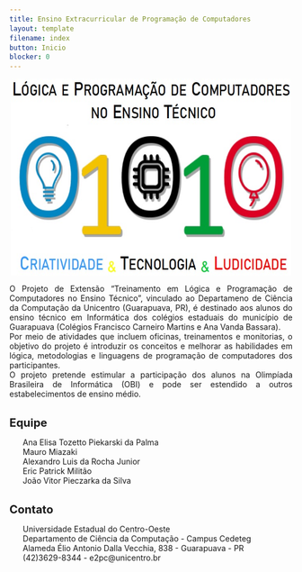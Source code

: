 ```yaml
---
title: Ensino Extracurricular de Programação de Computadores
layout: template
filename: index
button: Inicio
blocker: 0
--- 
```


<html>
<body>
		<p align="center">
		<img width="500" height="350" align="center" src="images/67c1aa8a-0608-4500-8ca7-33b7ee4532c8.jpg"/>
		</p>
		<p align="justify">
			O Projeto de Extensão “Treinamento em Lógica e Programação de Computadores no Ensino Técnico”, vinculado ao Departameno de Ciência da Computação da Unicentro (Guarapuava, PR), é destinado aos alunos do ensino técnico em Informática dos colégios estaduais do município de Guarapuava (Colégios Francisco Carneiro Martins e Ana Vanda Bassara). <br>
		 Por meio de atividades que incluem oficinas, treinamentos e monitorias, o objetivo do projeto é introduzir os conceitos e melhorar as habilidades em lógica, metodologias e linguagens de programação de computadores dos participantes.
		<br>
		O projeto pretende estimular a participação dos alunos na Olimpíada Brasileira de Informática (OBI) e pode ser estendido a outros estabelecimentos de ensino médio.	</p>

<p><br>
	<b style="font-size:20px;">Equipe</b><br>
</p>
<ul>
			<p>
			Ana Elisa Tozetto Piekarski da Palma<br>
			Mauro Miazaki<br>
			Alexandro Luis da Rocha Junior<br>
			Eric Patrick Militão<br>
			João Vitor Pieczarka da Silva<br>
			</p>
</ul>
<p>
<p><br>
	<b style="font-size:20px;">Contato</b><br>
</p>
<ul>
			<p>
			Universidade Estadual do Centro-Oeste <br>
			Departamento de Ciência da Computação - Campus Cedeteg<br>
			Alameda Élio Antonio Dalla Vecchia, 838 - Guarapuava - PR<br>
			(42)3629-8344  -  e2pc@unicentro.br<br>
			</p>
</ul>
</body>
</html>

